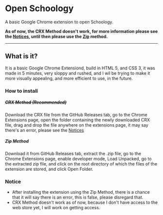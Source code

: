 # Open Schoology
A basic Google Chrome extension to open Schoology.

**As of now, the CRX Method doesn't work, for more information please see the [Notices](#notice), until then please use the [Zip](#zip-method) method.**

---

## What is it?
It is a basic Google Chrome Extensiond, build in HTML 5, and CSS 3, it was made in 5 minutes, very sloppy and rushed, and I wil be trying to make it more visually appealing, and more efficient to use, in the future.


### How to install
##### ~~CRX Method (Recommended)~~
Download the CRX file from the GitHub Releases tab, go to the Chrome Extensions page, open the folder containing the newly downloaded CRX file, drag and drop the file anywhere on the extensions page, it may say there's an error, please see the [Notices](#notice)
##### Zip Method
Download it from GitHub Releases tab, extract the .zip file, go to the Chrome Extensions page, enable developer mode, Load Unpacked, go to the extracted zip file, and click on the root directory of which the files of the extension are stored, and click Open Folder.

### Notice
- After installing the extension using the Zip Method, there is a chance that it will say there is an error, this is false, please disregard that.
- CRX Method doesn't work as of now, because I don't have access to the web store yet, I will work on getting access.
